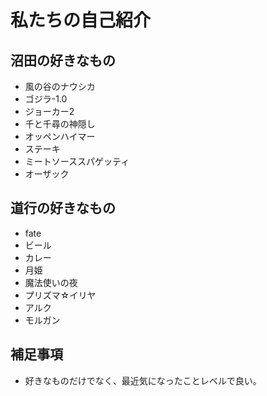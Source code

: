 # 私たちの自己紹介


## 沼田の好きなもの

- 風の谷のナウシカ
- ゴジラ-1.0
- ジョーカー2
- 千と千尋の神隠し
- オッペンハイマー
- ステーキ
- ミートソーススパゲッティ
- オーザック


## 道行の好きなもの
- fate
- ビール
- カレー
- 月姫
- 魔法使いの夜
- プリズマ☆イリヤ
- アルク
- モルガン


## 補足事項

- 好きなものだけでなく、最近気になったことレベルで良い。

